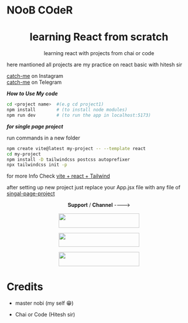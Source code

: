 # NOoB COdeR

<center> <h1>learning React from scratch </h1>
<p>learning react with projects from chai or code</p></center>

here mantioned all projects are my practice on react basic with hitesh sir

[catch-me](https://instagram.com/sastanobi007) on Instagram
<br/>
[catch-me](https://telegram.com/Nobita_x_01) on Telegram

***How to Use My code***
```sh
cd <project name>  #(e.g cd project1)
npm install        # (to install node modules)
npm run dev        # (to run the app in localhost:5173)
```

***for single page project***

run commands in a new folder

```sh
npm create vite@latest my-project -- --template react
cd my-project
npm install -D tailwindcss postcss autoprefixer
npx tailwindcss init -p
```

for more Info Check 
[vite + react + Tailwind](https://tailwindcss.com/docs/guides/vite)
 
 after setting up new project just  replace your App.jsx file with any file of [singal-page-project](https://github.com/Jaisingh007/learning_react/tree/Nobi/singalpageproject)

  

<p  align="center">𝐒𝐮𝐩𝐩𝐨𝐫𝐭 / 𝐂𝐡𝐚𝐧𝐧𝐞𝐥 ----> </p>

  

  

<p  align="center"><a  href="https://telegram.me/III_NOBITA_III"><img  src="https://img.shields.io/badge/ᴛᴇʟᴇɢʀᴀᴍ-𝙉𝙤𝙗𝙞𝙩𝙖-blue?&style=for-the-badge&logo=telegram"  width="220"  height="38.45"></a></p>

  

<p  align="center"><a  href="https://telegram.me/INDIAN_CHATING_CLUB"><img  src="https://img.shields.io/badge/ᴛᴇʟᴇɢʀᴀᴍ-𝐎𝐅𝐅𝐈𝐂𝐄-grey?&style=for-the-badge&logo=telegram"  width="220"  height="38.45"></a></p>

  

<p  align="center"><a  href="https://telegram.me/the_nobita_support"><img  src="https://img.shields.io/badge/ᴛᴇʟᴇɢʀᴀᴍ-ᴄʜᴀɴɴᴇʟ-black?&style=for-the-badge&logo=telegram"  width="220"  height="38.45"></a></p>

  

  

# Credits

  

  

- master nobi (my self 😁)

  

- Chai or Code (Hitesh sir)
